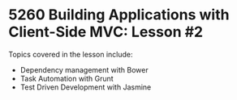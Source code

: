 # 5260 Building Applications with Client-Side MVC: Lesson #2

Topics covered in the lesson include:
* Dependency management with Bower
* Task Automation with Grunt
* Test Driven Development with Jasmine
